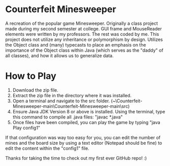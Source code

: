 # Counterfeit Minesweeper
A recreation of the popular game Minesweeper. Originally a class project made during my second semester at college. GUI frame and MouseReader elements were written by my professors. The rest was coded by me. This project does not utilize any inheritance or polymorphism by design. Utilizes the Object class and (many) typecasts to place an emphasis on the importance of the Object class within Java (which serves as the "daddy" of all classes), and how it allows us to generalize data. 

# How to Play
1. Download the zip file.
2. Extract the zip file in the directory where it was installed.
3. Open a terminal and navigate to the src folder. (~\Counterfeit-Minesweeper-main\Counterfeit-Minesweeper-main\src)
4. Ensure Java JDK Version 8 or above is installed. Using the terminal, type this command to compile all .java files: "javac *.java"
5. Once files have been compiled, you can play the game by typing "java Play config1"

If that configuration was way too easy for you, you can edit the number of mines and the board size by using a text editor (Notepad should be fine)
to edit the content within the "config1" file. 

Thanks for taking the time to check out my first ever GitHub repo! :)
